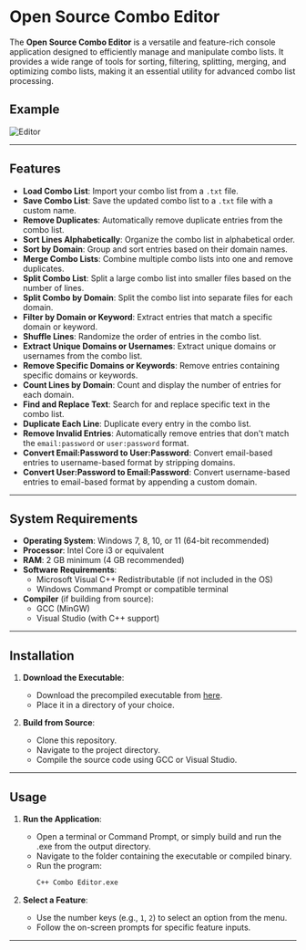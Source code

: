 # Open Source Combo Editor

The **Open Source Combo Editor** is a versatile and feature-rich console application designed to efficiently manage and manipulate combo lists. It provides a wide range of tools for sorting, filtering, splitting, merging, and optimizing combo lists, making it an essential utility for advanced combo list processing.

## Example
![Editor](https://i.imgur.com/B56lm7U.png)

---

## Features

- **Load Combo List**: Import your combo list from a `.txt` file.
- **Save Combo List**: Save the updated combo list to a `.txt` file with a custom name.
- **Remove Duplicates**: Automatically remove duplicate entries from the combo list.
- **Sort Lines Alphabetically**: Organize the combo list in alphabetical order.
- **Sort by Domain**: Group and sort entries based on their domain names.
- **Merge Combo Lists**: Combine multiple combo lists into one and remove duplicates.
- **Split Combo List**: Split a large combo list into smaller files based on the number of lines.
- **Split Combo by Domain**: Split the combo list into separate files for each domain.
- **Filter by Domain or Keyword**: Extract entries that match a specific domain or keyword.
- **Shuffle Lines**: Randomize the order of entries in the combo list.
- **Extract Unique Domains or Usernames**: Extract unique domains or usernames from the combo list.
- **Remove Specific Domains or Keywords**: Remove entries containing specific domains or keywords.
- **Count Lines by Domain**: Count and display the number of entries for each domain.
- **Find and Replace Text**: Search for and replace specific text in the combo list.
- **Duplicate Each Line**: Duplicate every entry in the combo list.
- **Remove Invalid Entries**: Automatically remove entries that don't match the `email:password` or `user:password` format.
- **Convert Email:Password to User:Password**: Convert email-based entries to username-based format by stripping domains.
- **Convert User:Password to Email:Password**: Convert username-based entries to email-based format by appending a custom domain.

---

## System Requirements

- **Operating System**: Windows 7, 8, 10, or 11 (64-bit recommended)
- **Processor**: Intel Core i3 or equivalent
- **RAM**: 2 GB minimum (4 GB recommended)
- **Software Requirements**:
  - Microsoft Visual C++ Redistributable (if not included in the OS)
  - Windows Command Prompt or compatible terminal
- **Compiler** (if building from source):
  - GCC (MinGW)
  - Visual Studio (with C++ support)

---

## Installation

1. **Download the Executable**:
   - Download the precompiled executable from [here](https;//xarien.net/projects/CPP-Combo-Editor).
   - Place it in a directory of your choice.

2. **Build from Source**:
   - Clone this repository.
   - Navigate to the project directory.
   - Compile the source code using GCC or Visual Studio.

---

## Usage

1. **Run the Application**:
   - Open a terminal or Command Prompt, or simply build and run the .exe from the output directory.
   - Navigate to the folder containing the executable or compiled binary.
   - Run the program:
     ```bash
     C++ Combo Editor.exe
     ```

2. **Select a Feature**:
   - Use the number keys (e.g., `1`, `2`) to select an option from the menu.
   - Follow the on-screen prompts for specific feature inputs.

---
